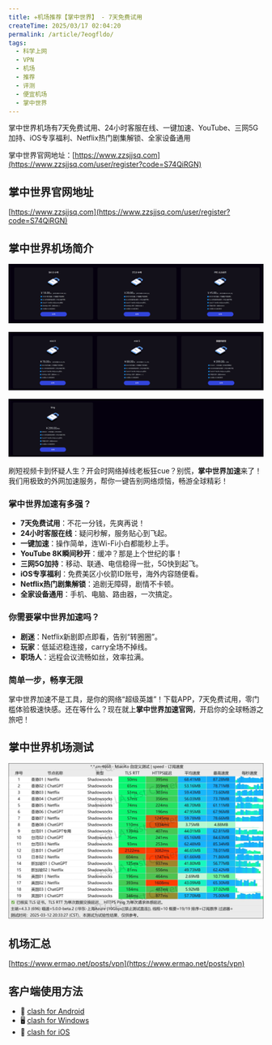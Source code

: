 ```yaml
---
title: ✈️机场推荐【掌中世界】 - 7天免费试用
createTime: 2025/03/17 02:04:20
permalink: /article/7eogfldo/
tags:
  - 科学上网
  - VPN
  - 机场
  - 推荐
  - 评测
  - 便宜机场
  - 掌中世界
---
```


掌中世界机场有7天免费试用、24小时客服在线、一键加速、YouTube、三网5G加持、iOS专享福利、Netflix热门剧集解锁、全家设备通用

掌中世界官网地址：[https://www.zzsjjsq.com](https://www.zzsjjsq.com/user/register?code=S74QiRGN)

<!-- more -->

## 掌中世界官网地址

[https://www.zzsjjsq.com](https://www.zzsjjsq.com/user/register?code=S74QiRGN)

## 掌中世界机场简介

![掌中世界机场价格](images/机场推荐掌中世界/image.png)

![掌中世界机场价格](images/机场推荐掌中世界/image-1.png)

![掌中世界机场价格](images/机场推荐掌中世界/image-2.png)

刷短视频卡到怀疑人生？开会时网络掉线老板狂cue？别慌，**掌中世界加速**来了！我们用极致的外网加速服务，帮你一键告别网络烦恼，畅游全球精彩！

### 掌中世界加速有多强？
- **7天免费试用**：不花一分钱，先爽再说！
- **24小时客服在线**：疑问秒解，服务贴心到飞起。
- **一键加速**：操作简单，连Wi-Fi小白都能秒上手。
- **YouTube 8K瞬间秒开**：缓冲？那是上个世纪的事！
- **三网5G加持**：移动、联通、电信稳得一批，5G快到起飞。
- **iOS专享福利**：免费美区小伙箭ID账号，海外内容随便看。
- **Netflix热门剧集解锁**：追剧无障碍，剧情不卡顿。
- **全家设备通用**：手机、电脑、路由器，一次搞定。

### 你需要掌中世界加速吗？
- **剧迷**：Netflix新剧即点即看，告别“转圈圈”。
- **玩家**：低延迟稳连接，carry全场不掉线。
- **职场人**：远程会议流畅如丝，效率拉满。

### 简单一步，畅享无限
掌中世界加速不是工具，是你的网络“超级英雄”！下载APP，7天免费试用，零门槛体验极速快感。还在等什么？现在就上**掌中世界加速官网**，开启你的全球畅游之旅吧！

## 掌中世界机场测试

![掌中世界机场测试](images/机场推荐掌中世界/image-3.png)

## 机场汇总

[https://www.ermao.net/posts/vpn](https://www.ermao.net/posts/vpn)

## 客户端使用方法

- 📱 [clash for Android](https://www.ermao.net/article/eh8f4n86/)
- 🖥 [clash for Windows](https://www.ermao.net/article/0gematwc/)
- 🍎 [clash for iOS](https://www.ermao.net/article/z747kgjd/)
